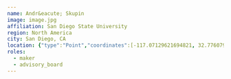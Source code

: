 ```yaml
---
name: Andr&eacute; Skupin
image: image.jpg
affiliation: San Diego State University
region: North America
city: San Diego, CA
location: {"type":"Point","coordinates":[-117.07129621694821, 32.776079588285334]}
roles:
  - maker
  - advisory_board
---
```

